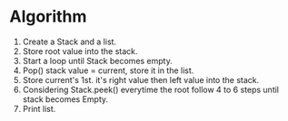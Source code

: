 # Algorithm

1. Create a Stack and a list.
2. Store root value into the stack.
3. Start a loop until Stack becomes empty.
4. Pop() stack value = current, store it in the list.
5. Store current's 1st. it's right value then left value into the stack.
6. Considering Stack.peek() everytime the root follow 4 to 6 steps until stack becomes Empty.
7. Print list.
